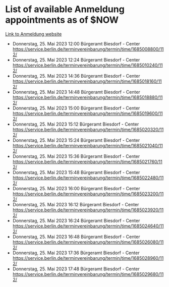 # List of available Anmeldung appointments as of $NOW
[Link to Anmeldung website](https://service.berlin.de/terminvereinbarung/termin/tag.php?termin=1&anliegen[]=120686&dienstleisterlist=122210,122217,327316,122219,327312,122227,327314,122231,327346,122243,327348,122254,122252,329742,122260,329745,122262,329748,122271,327278,122273,327274,122277,327276,330436,122280,327294,122282,327290,122284,327292,122291,327270,122285,327266,122286,327264,122296,327268,150230,329760,122297,327286,122294,327284,122312,329763,122314,329775,122304,327330,122311,327334,122309,327332,317869,122281,327352,122279,329772,122283,122276,327324,122274,327326,122267,329766,122246,327318,122251,327320,122257,327322,122208,327298,122226,327300&herkunft=http%3A%2F%2Fservice.berlin.de%2Fdienstleistung%2F120686%2F)
- Donnerstag, 25. Mai 2023 12:00 Bürgeramt Biesdorf - Center https://service.berlin.de/terminvereinbarung/termin/time/1685008800/112/
- Donnerstag, 25. Mai 2023 12:24 Bürgeramt Biesdorf - Center https://service.berlin.de/terminvereinbarung/termin/time/1685010240/112/
- Donnerstag, 25. Mai 2023 14:36 Bürgeramt Biesdorf - Center https://service.berlin.de/terminvereinbarung/termin/time/1685018160/112/
- Donnerstag, 25. Mai 2023 14:48 Bürgeramt Biesdorf - Center https://service.berlin.de/terminvereinbarung/termin/time/1685018880/112/
- Donnerstag, 25. Mai 2023 15:00 Bürgeramt Biesdorf - Center https://service.berlin.de/terminvereinbarung/termin/time/1685019600/112/
- Donnerstag, 25. Mai 2023 15:12 Bürgeramt Biesdorf - Center https://service.berlin.de/terminvereinbarung/termin/time/1685020320/112/
- Donnerstag, 25. Mai 2023 15:24 Bürgeramt Biesdorf - Center https://service.berlin.de/terminvereinbarung/termin/time/1685021040/112/
- Donnerstag, 25. Mai 2023 15:36 Bürgeramt Biesdorf - Center https://service.berlin.de/terminvereinbarung/termin/time/1685021760/112/
- Donnerstag, 25. Mai 2023 15:48 Bürgeramt Biesdorf - Center https://service.berlin.de/terminvereinbarung/termin/time/1685022480/112/
- Donnerstag, 25. Mai 2023 16:00 Bürgeramt Biesdorf - Center https://service.berlin.de/terminvereinbarung/termin/time/1685023200/112/
- Donnerstag, 25. Mai 2023 16:12 Bürgeramt Biesdorf - Center https://service.berlin.de/terminvereinbarung/termin/time/1685023920/112/
- Donnerstag, 25. Mai 2023 16:24 Bürgeramt Biesdorf - Center https://service.berlin.de/terminvereinbarung/termin/time/1685024640/112/
- Donnerstag, 25. Mai 2023 16:48 Bürgeramt Biesdorf - Center https://service.berlin.de/terminvereinbarung/termin/time/1685026080/112/
- Donnerstag, 25. Mai 2023 17:36 Bürgeramt Biesdorf - Center https://service.berlin.de/terminvereinbarung/termin/time/1685028960/112/
- Donnerstag, 25. Mai 2023 17:48 Bürgeramt Biesdorf - Center https://service.berlin.de/terminvereinbarung/termin/time/1685029680/112/
